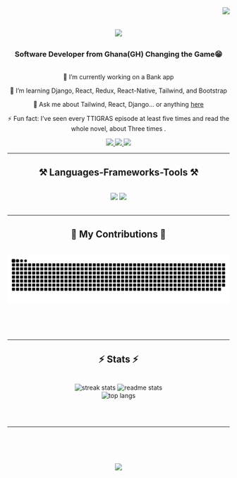 <img align="right" src="https://visitor-badge.laobi.icu/badge?page_id=Origina-sudo.Origina-sudo" />

<h1 align="center">
    <img src="https://readme-typing-svg.herokuapp.com/?font=Righteous&size=35&center=true&vCenter=true&width=500&height=70&duration=4000&lines=Hi+There!+👋;+I'm+Benjamin+Arthur!;" />
</h1>
<h3 align="center">Software Developer from Ghana(GH) Changing the Game😁 </h3>

<br/>

<div align="center">
 🔭 I’m currently working on a Bank app
 
 🌱 I’m learning Django, React, Redux, React-Native, Tailwind, and Bootstrap 

💬 Ask me about Tailwind, React, Django... or anything [here](https://github.com/Origina-sudo/Origina-sudo/issues)

⚡ Fun fact: I’ve seen every TTIGRAS episode at least five times  and read the whole novel, about Three times .
 </div>
<div align="center"> 
  <a href="mailto:arthurbenjamin8585@gmail.com">
    <img src="https://img.shields.io/badge/Gmail-333333?style=for-the-badge&logo=gmail&logoColor=red" />
  </a>
  <a href="https://linkedin.com/in/benjamin-arthur-b02208260" >
    <img src="https://img.shields.io/badge/LinkedIn-0077B5?style=for-the-badge&logo=linkedin&logoColor=white" target="_blank" />
  </a>
  <a href="" >
     <img src="https://img.shields.io/badge/Portfolio-FF5722?style=for-the-badge&logo=todoist&logoColor=white" target="_blank" /> <!-- sqlite, safari, google-chrome are other good icon options -->
  </a>
</div>

 <hr/>
 
<h2 align="center">⚒️ Languages-Frameworks-Tools ⚒️</h2>
<br/>
<div align="center">
    <img src="https://skillicons.dev/icons?i=react,bootstrap,mui,html,css,vscode,github,figma,tailwind,git,webpack,pycharm" />
    <img src="https://skillicons.dev/icons?i=python,javascript,typescript,nextjs,mysql,django" /><br>
</div>

<br/>
<hr/>

<div align="center">
  <h2>🐍 My Contributions 🐍</h2>
  <br>
  <img alt="snake eating my contributions" src="https://raw.githubusercontent.com/salesp07/salesp07/output/github-contribution-grid-snake.svg" />
  
  <br/><br/><br/>
</div>

<hr/>
<h2 align="center">⚡ Stats ⚡</h2>
<br>
<div align=center>
  <img width=390 src="https://github-readme-streak-stats-salesp07.vercel.app/?user=Origina-sudo&count_private=true&theme=react&border_radius=10" alt="streak stats"/>
  <img width=390 src="https://github-readme-stats-salesp07.vercel.app/api?username=Origina-sudo&count_private=true&show_icons=true&theme=react&border_radius=10" alt="readme stats" />
  <br/>
  <img width=325 align="center" src="https://github-readme-stats-salesp07.vercel.app/api/top-langs/?username=Origina-sudo&hide=HTML&langs_count=8&layout=compact&theme=react&border_radius=10&size_weight=0.5&count_weight=0.5&exclude_repo=github-readme-stats" alt="top langs" />
</div>

<br/><br/>

<hr/>

<br/>
 <h1 align="center">
    <img src="https://readme-typing-svg.herokuapp.com/?font=Righteous&size=20&center=true&vCenter=true&width=500&height=70&duration=4500&lines=Thanks+for+visiting!👋;+Shoot+me+a+message+on+LINKEDIN+or+Email+me;+I'm+always+down+to+Collaborate" />
</h1>
 
</div>

</div>

</div>
<br/>
